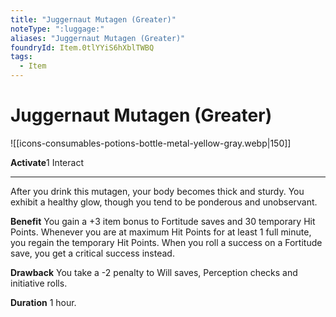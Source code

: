 ```yaml
---
title: "Juggernaut Mutagen (Greater)"
noteType: ":luggage:"
aliases: "Juggernaut Mutagen (Greater)"
foundryId: Item.0tlYYiS6hXblTWBQ
tags:
  - Item
---
```


# Juggernaut Mutagen (Greater)
![[icons-consumables-potions-bottle-metal-yellow-gray.webp|150]]

**Activate**1 Interact

* * *

After you drink this mutagen, your body becomes thick and sturdy. You exhibit a healthy glow, though you tend to be ponderous and unobservant.

**Benefit** You gain a +3 item bonus to Fortitude saves and 30 temporary Hit Points. Whenever you are at maximum Hit Points for at least 1 full minute, you regain the temporary Hit Points. When you roll a success on a Fortitude save, you get a critical success instead.

**Drawback** You take a -2 penalty to Will saves, Perception checks and initiative rolls.

**Duration** 1 hour.


